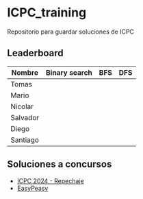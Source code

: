 # ICPC_training

Repositorio para guardar soluciones de ICPC

## Leaderboard

| Nombre | Binary search | BFS | DFS |
|--- | --- | --- | --- |
| Tomas | | | | 
| Mario | | | |
| Nicolar | | | |
| Salvador | | | | 
| Diego | | | |
| Santiago | | | |

## Soluciones a concursos

- [ICPC 2024 - Repechaje](./ICPC_2024/Readme.md)
- [EasyPeasy](./EasyPeasy/Readme.md)

